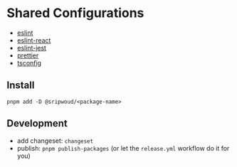# Shared Configurations

- [eslint](./packages/eslint)
- [eslint-react](./packages/eslint-react)
- [eslint-jest](./packages/eslint-jest)
- [prettier](./packages/prettier)
- [tsconfig](./packages/tsconfig)

## Install

```shell
pnpm add -D @sripwoud/<package-name>
```

## Development

- add changeset: `changeset`
- publish: `pnpm publish-packages` (or let the `release.yml` workflow do it for you)
